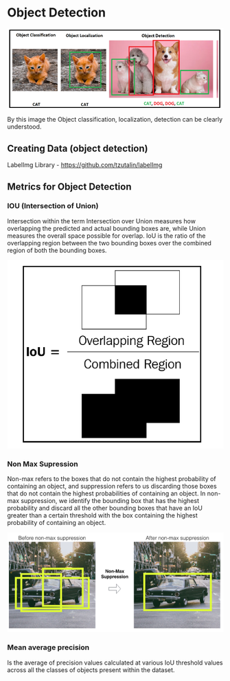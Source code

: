 # Object Detection

![Object Detection](../images/various_imgs.png)

By this image the Object classification, localization, detection can be clearly understood.

## Creating Data (object detection)

LabelImg Library - https://github.com/tzutalin/labelImg

## Metrics for Object Detection

### IOU (Intersection of Union)

Intersection within the term Intersection over Union measures how overlapping the
predicted and actual bounding boxes are, while Union measures the overall space
possible for overlap. IoU is the ratio of the overlapping region between the two
bounding boxes over the combined region of both the bounding boxes.

![IOU](../images/iou.png)

### Non Max Supression

Non-max refers to the boxes that do not contain the highest probability of containing
an object, and suppression refers to us discarding those boxes that do not contain the
highest probabilities of containing an object. In non-max suppression, we identify the
bounding box that has the highest probability and discard all the other bounding
boxes that have an IoU greater than a certain threshold with the box containing the
highest probability of containing an object.

![](../images/nms.png)

### Mean average precision

Is the average of precision values calculated at various IoU
threshold values across all the classes of objects present within the dataset.
